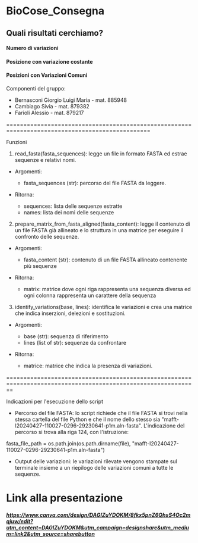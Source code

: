 # BioCose_Consegna

## Quali risultati cerchiamo?
#### Numero di variazioni
#### Posizione con variazione costante
#### Posizioni con Variazioni Comuni


Componenti del gruppo:

- Bernasconi Giorgio Luigi Maria - mat. 885948
- Cambiago Sivia - mat. 879382
- Farioli Alessio - mat. 879217

================================================================================================

Funzioni 

1. read_fasta(fasta_sequences): legge un file in formato FASTA ed estrae sequenze e relativi nomi.

- Argomenti:
  - fasta_sequences (str): percorso del file FASTA da leggere.
  
- Ritorna:
  - sequences: lista delle sequenze estratte 
  - names: lista dei nomi delle sequenze

2. prepare_matrix_from_fasta_aligned(fasta_content): legge il contenuto di un file FASTA già 
   allineato e lo struttura in una matrice per eseguire il confronto delle sequenze.

- Argomenti:
  - fasta_content (str): contenuto di un file FASTA allineato contenente più sequenze
  
- Ritorna:
  - matrix: matrice dove ogni riga rappresenta una sequenza diversa ed ogni colonna rappresenta 
    un carattere della sequenza

3. identify_variations(base, lines): identifica le variazioni e crea una matrice che indica 
   inserzioni, delezioni e sostituzioni.

- Argomenti:
  - base (str): sequenza di riferimento
  - lines (list of str): sequenze da confrontare
  
- Ritorna:
  - matrice: matrice che indica la presenza di variazioni.

==============================================================================================================


Indicazioni per l'esecuzione dello script

- Percorso del file FASTA: lo script richiede che il file FASTA si trovi nella stessa cartella del 
  file Python e che il nome dello stesso sia "mafft-I20240427-110027-0296-29230641-p1m.aln-fasta". 
  L'indicazione del percorso si trova alla riga 124, con l'istruzione:

fasta_file_path = os.path.join(os.path.dirname(file), "mafft-I20240427-110027-0296-29230641-p1m.aln-fasta")

- Output delle variazioni: le variazioni rilevate vengono stampate sul terminale insieme a un riepilogo 
  delle variazioni comuni a tutte le sequenze.


# Link alla presentazione
##### https://www.canva.com/design/DAGIZuYDOKM/8fkx5pnZ6QhsS4Oc2mqjuw/edit?utm_content=DAGIZuYDOKM&utm_campaign=designshare&utm_medium=link2&utm_source=sharebutton
